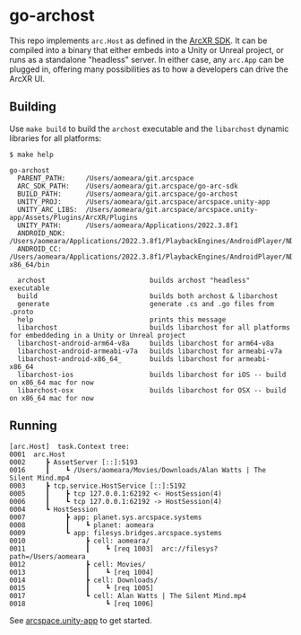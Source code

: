 # go-archost
This repo implements `arc.Host` as defined in the [ArcXR SDK](https://github.com/arcspace/go-arc-sdk).  It can be compiled into a binary that either embeds into a Unity or Unreal project, or runs as a standalone "headless" server.  In either case, any `arc.App` can be plugged in, offering many possibilities as to how a developers can drive the ArcXR UI.

## Building

Use `make build` to build the `archost` executable and the `libarchost` dynamic libraries for all platforms:

```
$ make help

go-archost
  PARENT_PATH:     /Users/aomeara/git.arcspace
  ARC_SDK_PATH:    /Users/aomeara/git.arcspace/go-arc-sdk
  BUILD_PATH:      /Users/aomeara/git.arcspace/go-archost
  UNITY_PROJ:      /Users/aomeara/git.arcspace/arcspace.unity-app
  UNITY_ARC_LIBS:  /Users/aomeara/git.arcspace/arcspace.unity-app/Assets/Plugins/ArcXR/Plugins
  UNITY_PATH:      /Users/aomeara/Applications/2022.3.8f1
  ANDROID_NDK:     /Users/aomeara/Applications/2022.3.8f1/PlaybackEngines/AndroidPlayer/NDK
  ANDROID_CC:      /Users/aomeara/Applications/2022.3.8f1/PlaybackEngines/AndroidPlayer/NDK/toolchains/llvm/prebuilt/darwin-x86_64/bin

  archost                          builds archost "headless" executable
  build                            builds both archost & libarchost
  generate                         generate .cs and .go files from .proto
  help                             prints this message
  libarchost                       builds libarchost for all platforms for embeddeding in a Unity or Unreal project
  libarchost-android-arm64-v8a     builds libarchost for arm64-v8a
  libarchost-android-armeabi-v7a   builds libarchost for armeabi-v7a 
  libarchost-android-x86_64_       builds libarchost for armeabi-x86_64
  libarchost-ios                   builds libarchost for iOS -- build on x86_64 mac for now
  libarchost-osx                   builds libarchost for OSX -- build on x86_64 mac for now
```

## Running

```
[arc.Host]  task.Context tree:
0001  arc.Host
0002     ┣ AssetServer [::]:5193
0016     ┃    ┗ /Users/aomeara/Movies/Downloads/Alan Watts | The Silent Mind.mp4
0003     ┣ tcp.service.HostService [::]:5192
0005     ┃    ┣ tcp 127.0.0.1:62192 <- HostSession(4)
0006     ┃    ┗ tcp 127.0.0.1:62192 -> HostSession(4)
0004     ┗ HostSession
0007          ┣ app: planet.sys.arcspace.systems
0008          ┃    ┗ planet: aomeara
0009          ┗ app: filesys.bridges.arcspace.systems
0010               ┣ cell: aomeara/
0011               ┃    ┗ [req 1003]  arc://filesys?path=/Users/aomeara
0012               ┣ cell: Movies/
0013               ┃    ┗ [req 1004] 
0014               ┣ cell: Downloads/
0015               ┃    ┗ [req 1005] 
0017               ┗ cell: Alan Watts | The Silent Mind.mp4
0018                    ┗ [req 1006] 
```


See [arcspace.unity-app](https://github.com/arcspace/arcspace.unity-app) to get started.